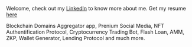 Welcome, check out my [LinkedIn](https://linkedin.com/in/clementroure) to know more about me. Get my resume [here](https://shorturl.at/lMN47)

Blockchain Domains Aggregator app, Prenium Social Media, NFT Authentification Protocol, Cryptocurrency Trading Bot, Flash Loan, AMM, ZKP, Wallet Generator, Lending Protocol and much more.
